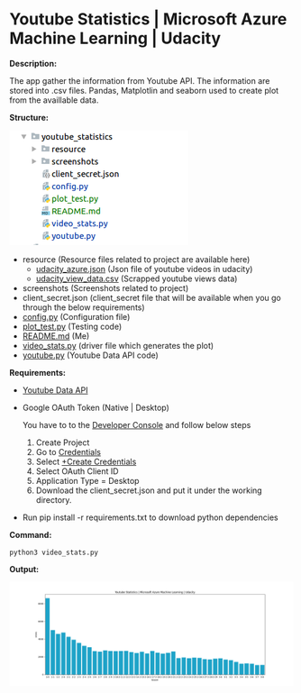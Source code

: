 # Youtube Statistics | Microsoft Azure Machine Learning | Udacity

<b>Description:</b>
    
The app gather the information from Youtube API. The information are stored into .csv files. 
Pandas, Matplotlin and seaborn used to create plot from the availlable data.

<b>Structure:</b>

![Structue](./screenshots/structure.png)

- resource (Resource files related to project are available here)
    - [udacity_azure.json](./resource/udacity_azure.json) (Json file of youtube videos in udacity)
    - [udacity_view_data.csv](./resource/udacity_view_data.csv) (Scrapped youtube views data)
- screenshots (Screenshots related to project)
- client_secret.json (client_secret file that will be available when you go through the below requirements)
- [config.py](config.py) (Configuration file)
- [plot_test.py](plot_test.py) (Testing code)
- [README.md](README.md) (Me)
- [video_stats.py](video_stats.py) (driver file which generates the plot)
- [youtube.py](youtube.py) (Youtube Data API code)


<b>Requirements:</b>

- [Youtube Data API](https://developers.google.com/youtube/v3/docs/videos/list)

- Google OAuth Token (Native | Desktop)
    
    You have to to the [Developer Console](https://console.developers.google.com/apis/) and follow below steps
    1. Create Project
    2. Go to [Credentials](https://console.developers.google.com/apis/credentials?project=)
    3. Select [+Create Credentials]()
    4. Select OAuth Client ID
    5. Application Type = Desktop
    6. Download the client_secret.json and put it under the working directory.
    
- Run pip install -r requirements.txt to download python dependencies

<b>Command:</b>
    
    python3 video_stats.py
    
<b>Output: </b>

![Output](screenshots/plot3.png)

  
